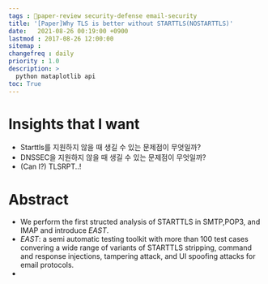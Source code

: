 ```yaml
---
tags : 🌟paper-review security-defense email-security
title: '[Paper]Why TLS is better without STARTTLS(NOSTARTTLS)'
date:   2021-08-26 00:19:00 +0900
lastmod : 2017-08-26 12:00:00
sitemap :
changefreq : daily
priority : 1.0
description: >
  python mataplotlib api
toc: True
---
```


# Insights that I want
* Starttls를 지원하지 않을 때 생길 수 있는 문제점이 무엇일까?
* DNSSEC을 지원하지 않을 때 생길 수 있는 문제점이 무엇일까?
* (Can I?) TLSRPT..!


# Abstract
* We perform the first structed analysis of STARTTLS in SMTP,POP3, and IMAP and introduce *EAST*.
* *EAST*: a semi automatic testing toolkit with more than 100 test cases convering a wide range of variants of STARTTLS stripping, command and response injections, tampering attack, and UI spoofing attacks for email protocols.
* 























